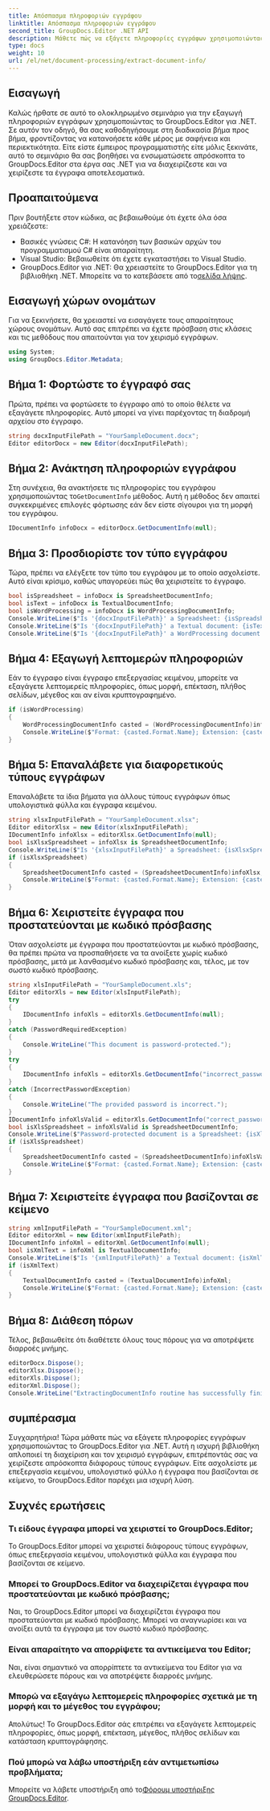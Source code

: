 ```yaml
---
title: Απόσπασμα πληροφοριών εγγράφου
linktitle: Απόσπασμα πληροφοριών εγγράφου
second_title: GroupDocs.Editor .NET API
description: Μάθετε πώς να εξάγετε πληροφορίες εγγράφων χρησιμοποιώντας το GroupDocs.Editor για .NET με τον αναλυτικό, βήμα προς βήμα εκμάθησή μας. Ιδανικό για τη διαχείριση διαφόρων τύπων εγγράφων.
type: docs
weight: 10
url: /el/net/document-processing/extract-document-info/
---
```

## Εισαγωγή
Καλώς ήρθατε σε αυτό το ολοκληρωμένο σεμινάριο για την εξαγωγή πληροφοριών εγγράφων χρησιμοποιώντας το GroupDocs.Editor για .NET. Σε αυτόν τον οδηγό, θα σας καθοδηγήσουμε στη διαδικασία βήμα προς βήμα, φροντίζοντας να κατανοήσετε κάθε μέρος με σαφήνεια και περιεκτικότητα. Είτε είστε έμπειρος προγραμματιστής είτε μόλις ξεκινάτε, αυτό το σεμινάριο θα σας βοηθήσει να ενσωματώσετε απρόσκοπτα το GroupDocs.Editor στα έργα σας .NET για να διαχειρίζεστε και να χειρίζεστε τα έγγραφα αποτελεσματικά.
## Προαπαιτούμενα
Πριν βουτήξετε στον κώδικα, ας βεβαιωθούμε ότι έχετε όλα όσα χρειάζεστε:
- Βασικές γνώσεις C#: Η κατανόηση των βασικών αρχών του προγραμματισμού C# είναι απαραίτητη.
- Visual Studio: Βεβαιωθείτε ότι έχετε εγκαταστήσει το Visual Studio.
-  GroupDocs.Editor για .NET: Θα χρειαστείτε το GroupDocs.Editor για τη βιβλιοθήκη .NET. Μπορείτε να το κατεβάσετε από το[σελίδα λήψης](https://releases.groupdocs.com/editor/net/).
## Εισαγωγή χώρων ονομάτων
Για να ξεκινήσετε, θα χρειαστεί να εισαγάγετε τους απαραίτητους χώρους ονομάτων. Αυτό σας επιτρέπει να έχετε πρόσβαση στις κλάσεις και τις μεθόδους που απαιτούνται για τον χειρισμό εγγράφων.
```csharp
using System;
using GroupDocs.Editor.Metadata;
```
## Βήμα 1: Φορτώστε το έγγραφό σας
Πρώτα, πρέπει να φορτώσετε το έγγραφο από το οποίο θέλετε να εξαγάγετε πληροφορίες. Αυτό μπορεί να γίνει παρέχοντας τη διαδρομή αρχείου στο έγγραφο.
```csharp
string docxInputFilePath = "YourSampleDocument.docx";
Editor editorDocx = new Editor(docxInputFilePath);
```
## Βήμα 2: Ανάκτηση πληροφοριών εγγράφου
 Στη συνέχεια, θα ανακτήσετε τις πληροφορίες του εγγράφου χρησιμοποιώντας το`GetDocumentInfo` μέθοδος. Αυτή η μέθοδος δεν απαιτεί συγκεκριμένες επιλογές φόρτωσης εάν δεν είστε σίγουροι για τη μορφή του εγγράφου.
```csharp
IDocumentInfo infoDocx = editorDocx.GetDocumentInfo(null);
```
## Βήμα 3: Προσδιορίστε τον τύπο εγγράφου
Τώρα, πρέπει να ελέγξετε τον τύπο του εγγράφου με το οποίο ασχολείστε. Αυτό είναι κρίσιμο, καθώς υπαγορεύει πώς θα χειριστείτε το έγγραφο.
```csharp
bool isSpreadsheet = infoDocx is SpreadsheetDocumentInfo;
bool isText = infoDocx is TextualDocumentInfo;
bool isWordProcessing = infoDocx is WordProcessingDocumentInfo;
Console.WriteLine($"Is '{docxInputFilePath}' a Spreadsheet: {isSpreadsheet}");
Console.WriteLine($"Is '{docxInputFilePath}' a Textual document: {isText}");
Console.WriteLine($"Is '{docxInputFilePath}' a WordProcessing document: {isWordProcessing}");
```
## Βήμα 4: Εξαγωγή λεπτομερών πληροφοριών
Εάν το έγγραφο είναι έγγραφο επεξεργασίας κειμένου, μπορείτε να εξαγάγετε λεπτομερείς πληροφορίες, όπως μορφή, επέκταση, πλήθος σελίδων, μέγεθος και αν είναι κρυπτογραφημένο.
```csharp
if (isWordProcessing)
{
    WordProcessingDocumentInfo casted = (WordProcessingDocumentInfo)infoDocx;
    Console.WriteLine($"Format: {casted.Format.Name}; Extension: {casted.Format.Extension}; Page count: {casted.PageCount}; Size: {casted.Size} bytes; Is encrypted: {casted.IsEncrypted}");
}
```
## Βήμα 5: Επαναλάβετε για διαφορετικούς τύπους εγγράφων
Επαναλάβετε τα ίδια βήματα για άλλους τύπους εγγράφων όπως υπολογιστικά φύλλα και έγγραφα κειμένου.
```csharp
string xlsxInputFilePath = "YourSampleDocument.xlsx";
Editor editorXlsx = new Editor(xlsxInputFilePath);
IDocumentInfo infoXlsx = editorXlsx.GetDocumentInfo(null);
bool isXlsxSpreadsheet = infoXlsx is SpreadsheetDocumentInfo;
Console.WriteLine($"Is '{xlsxInputFilePath}' a Spreadsheet: {isXlsxSpreadsheet}");
if (isXlsxSpreadsheet)
{
    SpreadsheetDocumentInfo casted = (SpreadsheetDocumentInfo)infoXlsx;
    Console.WriteLine($"Format: {casted.Format.Name}; Extension: {casted.Format.Extension}; Tabs count: {casted.PageCount}; Size: {casted.Size} bytes; Is encrypted: {casted.IsEncrypted}");
}
```
## Βήμα 6: Χειριστείτε έγγραφα που προστατεύονται με κωδικό πρόσβασης
Όταν ασχολείστε με έγγραφα που προστατεύονται με κωδικό πρόσβασης, θα πρέπει πρώτα να προσπαθήσετε να τα ανοίξετε χωρίς κωδικό πρόσβασης, μετά με λανθασμένο κωδικό πρόσβασης και, τέλος, με τον σωστό κωδικό πρόσβασης.
```csharp
string xlsInputFilePath = "YourSampleDocument.xls";
Editor editorXls = new Editor(xlsInputFilePath);
try
{
    IDocumentInfo infoXls = editorXls.GetDocumentInfo(null);
}
catch (PasswordRequiredException)
{
    Console.WriteLine("This document is password-protected.");
}
try
{
    IDocumentInfo infoXls = editorXls.GetDocumentInfo("incorrect_password");
}
catch (IncorrectPasswordException)
{
    Console.WriteLine("The provided password is incorrect.");
}
IDocumentInfo infoXlsValid = editorXls.GetDocumentInfo("correct_password");
bool isXlsSpreadsheet = infoXlsValid is SpreadsheetDocumentInfo;
Console.WriteLine($"Password-protected document is a Spreadsheet: {isXlsSpreadsheet}");
if (isXlsSpreadsheet)
{
    SpreadsheetDocumentInfo casted = (SpreadsheetDocumentInfo)infoXlsValid;
    Console.WriteLine($"Format: {casted.Format.Name}; Extension: {casted.Format.Extension}; Tabs count: {casted.PageCount}; Size: {casted.Size} bytes; Is encrypted: {casted.IsEncrypted}");
}
```
## Βήμα 7: Χειριστείτε έγγραφα που βασίζονται σε κείμενο
```csharp
string xmlInputFilePath = "YourSampleDocument.xml";
Editor editorXml = new Editor(xmlInputFilePath);
IDocumentInfo infoXml = editorXml.GetDocumentInfo(null);
bool isXmlText = infoXml is TextualDocumentInfo;
Console.WriteLine($"Is '{xmlInputFilePath}' a Textual document: {isXmlText}");
if (isXmlText)
{
    TextualDocumentInfo casted = (TextualDocumentInfo)infoXml;
    Console.WriteLine($"Format: {casted.Format.Name}; Extension: {casted.Format.Extension}; Encoding: {casted.Encoding}; Size: {casted.Size} bytes");
}
```
## Βήμα 8: Διάθεση πόρων
Τέλος, βεβαιωθείτε ότι διαθέτετε όλους τους πόρους για να αποτρέψετε διαρροές μνήμης.
```csharp
editorDocx.Dispose();
editorXlsx.Dispose();
editorXls.Dispose();
editorXml.Dispose();
Console.WriteLine("ExtractingDocumentInfo routine has successfully finished");
```
## συμπέρασμα
Συγχαρητήρια! Τώρα μάθατε πώς να εξάγετε πληροφορίες εγγράφων χρησιμοποιώντας το GroupDocs.Editor για .NET. Αυτή η ισχυρή βιβλιοθήκη απλοποιεί τη διαχείριση και τον χειρισμό εγγράφων, επιτρέποντάς σας να χειρίζεστε απρόσκοπτα διάφορους τύπους εγγράφων. Είτε ασχολείστε με επεξεργασία κειμένου, υπολογιστικό φύλλο ή έγγραφα που βασίζονται σε κείμενο, το GroupDocs.Editor παρέχει μια ισχυρή λύση.
## Συχνές ερωτήσεις
### Τι είδους έγγραφα μπορεί να χειριστεί το GroupDocs.Editor;
Το GroupDocs.Editor μπορεί να χειριστεί διάφορους τύπους εγγράφων, όπως επεξεργασία κειμένου, υπολογιστικά φύλλα και έγγραφα που βασίζονται σε κείμενο.
### Μπορεί το GroupDocs.Editor να διαχειρίζεται έγγραφα που προστατεύονται με κωδικό πρόσβασης;
Ναι, το GroupDocs.Editor μπορεί να διαχειρίζεται έγγραφα που προστατεύονται με κωδικό πρόσβασης. Μπορεί να αναγνωρίσει και να ανοίξει αυτά τα έγγραφα με τον σωστό κωδικό πρόσβασης.
### Είναι απαραίτητο να απορρίψετε τα αντικείμενα του Editor;
Ναι, είναι σημαντικό να απορρίπτετε τα αντικείμενα του Editor για να ελευθερώσετε πόρους και να αποτρέψετε διαρροές μνήμης.
### Μπορώ να εξαγάγω λεπτομερείς πληροφορίες σχετικά με τη μορφή και το μέγεθος του εγγράφου;
Απολύτως! Το GroupDocs.Editor σάς επιτρέπει να εξαγάγετε λεπτομερείς πληροφορίες, όπως μορφή, επέκταση, μέγεθος, πλήθος σελίδων και κατάσταση κρυπτογράφησης.
### Πού μπορώ να λάβω υποστήριξη εάν αντιμετωπίσω προβλήματα;
 Μπορείτε να λάβετε υποστήριξη από το[Φόρουμ υποστήριξης GroupDocs.Editor](https://forum.groupdocs.com/c/editor/20).